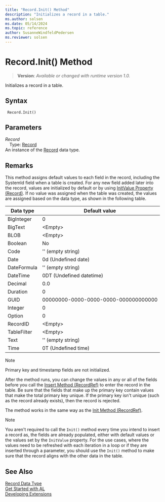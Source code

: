 ```yaml
---
title: "Record.Init() Method"
description: "Initializes a record in a table."
ms.author: solsen
ms.date: 05/14/2024
ms.topic: reference
author: SusanneWindfeldPedersen
ms.reviewer: solsen
---
```

[//]: # (START>DO_NOT_EDIT)
[//]: # (IMPORTANT:Do not edit any of the content between here and the END>DO_NOT_EDIT.)
[//]: # (Any modifications should be made in the .xml files in the ModernDev repo.)
# Record.Init() Method
> **Version**: _Available or changed with runtime version 1.0._

Initializes a record in a table.


## Syntax
```AL
 Record.Init()
```
## Parameters
*Record*  
&emsp;Type: [Record](record-data-type.md)  
An instance of the [Record](record-data-type.md) data type.  


[//]: # (IMPORTANT: END>DO_NOT_EDIT)

## Remarks  

This method assigns default values to each field in the record, including the SystemId field when a table is created. For any new field added later into the record, values are initialized by default or by using [InitValue Property (Record)](../../properties/devenv-initvalue-property.md). If no value was assigned when the table was created, the values are assigned based on the data type, as shown in the following table.

  
|Data type|Default value|  
|---------|-------------------|  
|BigInteger|0|  
|BigText|\<Empty>|  
|BLOB|\<Empty>|  
|Boolean|No|  
|Code|'' \(empty string\)|  
|Date|0d \(Undefined date\)|  
|DateFormula|'' \(empty string\)|  
|DateTime|0DT \(Undefined datetime\)|  
|Decimal|0.0|  
|Duration|0|  
|GUID|00000000-0000-0000-0000-000000000000|  
|Integer|0|  
|Option|0|  
|RecordID|\<Empty>|  
|TableFilter|\<Empty>|  
|Text|'' \(empty string\)|  
|Time|0T \(Undefined time\)|  
  
> [!NOTE]  
> Primary key and timestamp fields are not initialized.  
 
After the method runs, you can change the values in any or all of the fields before you call the [Insert Method (RecordRef)](../recordref/recordref-insert--method.md) to enter the record in the table. Be sure that the fields that make up the primary key contain values that make the total primary key unique. If the primary key isn't unique (such as the record already exists), then the record is rejected.  
  
The method works in the same way as the [Init Method (RecordRef)](../recordref/recordref-init-method.md).  

> [!NOTE]  
> You aren't required to call the `Init()` method every time you intend to insert a record as, the fields are already populated, either with default values or the values set by the `InitValue` property. For the use cases, where the values need to be refreshed with each iteration in a loop or if they are inserted through a parameter, you should use the `Init()` method to make sure that the record aligns with the other data in the table.

## See Also

[Record Data Type](record-data-type.md)  
[Get Started with AL](../../devenv-get-started.md)  
[Developing Extensions](../../devenv-dev-overview.md)